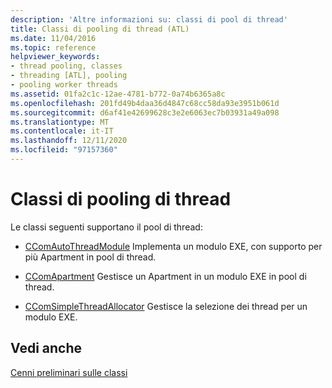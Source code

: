 ```yaml
---
description: 'Altre informazioni su: classi di pool di thread'
title: Classi di pooling di thread (ATL)
ms.date: 11/04/2016
ms.topic: reference
helpviewer_keywords:
- thread pooling, classes
- threading [ATL], pooling
- pooling worker threads
ms.assetid: 01fa2c1c-12ae-4781-b772-0a74b6365a8c
ms.openlocfilehash: 201fd49b4daa36d4847c68cc58da93e3951b061d
ms.sourcegitcommit: d6af41e42699628c3e2e6063ec7b03931a49a098
ms.translationtype: MT
ms.contentlocale: it-IT
ms.lasthandoff: 12/11/2020
ms.locfileid: "97157360"
---
```

# <a name="thread-pooling-classes"></a>Classi di pooling di thread

Le classi seguenti supportano il pool di thread:

- [CComAutoThreadModule](../atl/reference/ccomautothreadmodule-class.md) Implementa un modulo EXE, con supporto per più Apartment in pool di thread.

- [CComApartment](../atl/reference/ccomapartment-class.md) Gestisce un Apartment in un modulo EXE in pool di thread.

- [CComSimpleThreadAllocator](../atl/reference/ccomsimplethreadallocator-class.md) Gestisce la selezione dei thread per un modulo EXE.

## <a name="see-also"></a>Vedi anche

[Cenni preliminari sulle classi](../atl/atl-class-overview.md)
